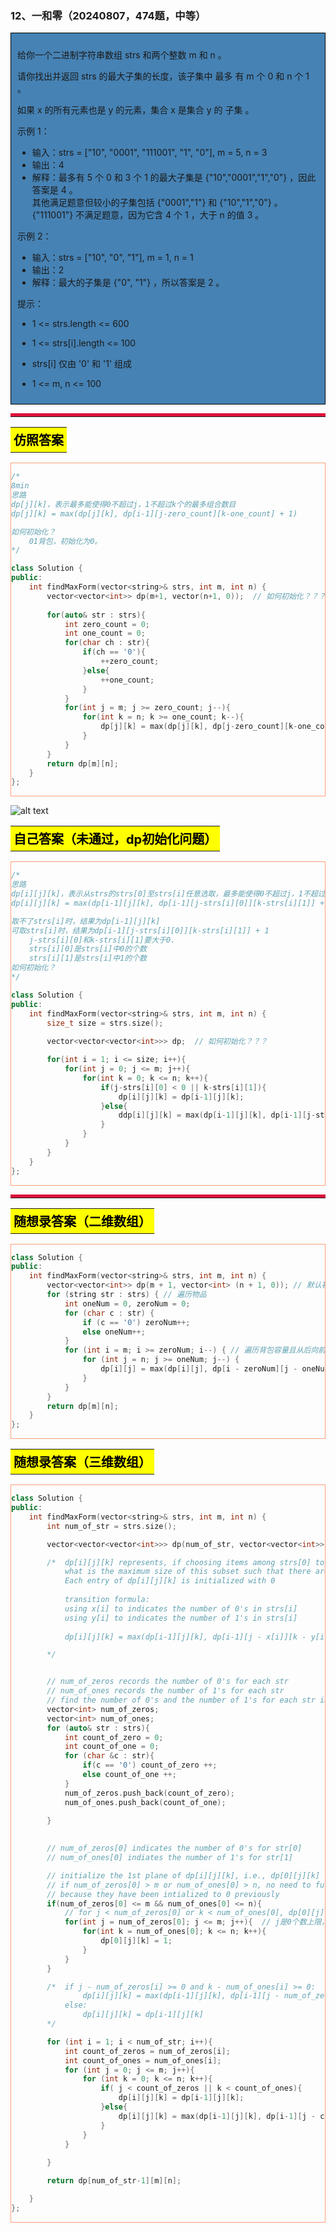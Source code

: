 ### 12、一和零（20240807，474题，中等）
<div style="border: 1px solid black; padding: 10px; background-color: SteelBlue;">

给你一个二进制字符串数组 strs 和两个整数 m 和 n 。

请你找出并返回 strs 的最大子集的长度，该子集中 最多 有 m 个 0 和 n 个 1 。

如果 x 的所有元素也是 y 的元素，集合 x 是集合 y 的 子集 。

 

示例 1：

- 输入：strs = ["10", "0001", "111001", "1", "0"], m = 5, n = 3
- 输出：4
- 解释：最多有 5 个 0 和 3 个 1 的最大子集是 {"10","0001","1","0"} ，因此答案是 4 。  
其他满足题意但较小的子集包括 {"0001","1"} 和 {"10","1","0"} 。{"111001"} 不满足题意，因为它含 4 个 1 ，大于 n 的值 3 。

示例 2：

- 输入：strs = ["10", "0", "1"], m = 1, n = 1
- 输出：2
- 解释：最大的子集是 {"0", "1"} ，所以答案是 2 。
 

提示：

- 1 <= strs.length <= 600
- 1 <= strs[i].length <= 100
- strs[i] 仅由 '0' 和 '1' 组成
- 1 <= m, n <= 100

  </p>
</div>

<hr style="border-top: 5px solid #DC143C;">
<table>
  <tr>
    <td bgcolor="Yellow" style="padding: 5px; border: 0px solid black;">
      <span style="font-weight: bold; font-size: 20px;color: black;">
      仿照答案 
      </span>
    </td>
  </tr>
</table>
<div style="padding: 0px; border: 1.5px solid LightSalmon; margin-bottom: 10px;">

```C++
/*
8min
思路
dp[j][k]，表示最多能使得0不超过j，1不超过k个的最多组合数目
dp[j][k] = max(dp[j][k], dp[i-1][j-zero_count][k-one_count] + 1)

如何初始化？
    01背包，初始化为0。
*/

class Solution {
public:
    int findMaxForm(vector<string>& strs, int m, int n) {        
        vector<vector<int>> dp(m+1, vector(n+1, 0));  // 如何初始化？？？
        
        for(auto& str : strs){
            int zero_count = 0;
            int one_count = 0;
            for(char ch : str){
                if(ch == '0'){
                    ++zero_count;
                }else{
                    ++one_count;
                }
            }
            for(int j = m; j >= zero_count; j--){
                for(int k = n; k >= one_count; k--){
                    dp[j][k] = max(dp[j][k], dp[j-zero_count][k-one_count] + 1);
                }       
            }
        }
        return dp[m][n];
    }
};
```

</div>

![alt text](image/ed7fbf299482d63111246cc1d16b040.png)

<table>
  <tr>
    <td bgcolor="Yellow" style="padding: 5px; border: 0px solid black;">
      <span style="font-weight: bold; font-size: 20px;color: black;">
      自己答案（未通过，dp初始化问题）
      </span>
    </td>
  </tr>
</table>

<div style="padding: 0px; border: 1.5px solid LightSalmon; margin-bottom: 10px">

```C++
/*
思路
dp[i][j][k]，表示从strs的strs[0]至strs[i]任意选取，最多能使得0不超过j，1不超过k个的最多组合
dp[i][j][k] = max(dp[i-1][j][k], dp[i-1][j-strs[i][0]][k-strs[i][1]] + 1)

取不了strs[i]时，结果为dp[i-1][j][k]
可取strs[i]时，结果为dp[i-1][j-strs[i][0]][k-strs[i][1]] + 1
    j-strs[i][0]和k-strs[i][1]要大于0.
    strs[i][0]是strs[i]中0的个数
    strs[i][1]是strs[i]中1的个数
如何初始化？
*/

class Solution {
public:
    int findMaxForm(vector<string>& strs, int m, int n) {
        size_t size = strs.size();
        
        vector<vector<vector<int>>> dp;  // 如何初始化？？？

        for(int i = 1; i <= size; i++){
            for(int j = 0; j <= m; j++){
                for(int k = 0; k <= n; k++){
                    if(j-strs[i][0] < 0 || k-strs[i][1]){
                        dp[i][j][k] = dp[i-1][j][k];
                    }else{
                        ddp[i][j][k] = max(dp[i-1][j][k], dp[i-1][j-strs[i][0]][k-strs[i][1]] + 1);
                    }
                }       
            }
        }
    }
};
```
</div>

<hr style="border-top: 5px solid #DC143C;">

<table>
  <tr>
    <td bgcolor="Yellow" style="padding: 5px; border: 0px solid black;">
      <span style="font-weight: bold; font-size: 20px;color: black;">
      随想录答案（二维数组）
      </span>
    </td>
  </tr>
</table>

<div style="padding: 0px; border: 1.5px solid LightSalmon; margin-bottom: 10px">

```C++
class Solution {
public:
    int findMaxForm(vector<string>& strs, int m, int n) {
        vector<vector<int>> dp(m + 1, vector<int> (n + 1, 0)); // 默认初始化0
        for (string str : strs) { // 遍历物品
            int oneNum = 0, zeroNum = 0;
            for (char c : str) {
                if (c == '0') zeroNum++;
                else oneNum++;
            }
            for (int i = m; i >= zeroNum; i--) { // 遍历背包容量且从后向前遍历！
                for (int j = n; j >= oneNum; j--) {
                    dp[i][j] = max(dp[i][j], dp[i - zeroNum][j - oneNum] + 1);
                }
            }
        }
        return dp[m][n];
    }
};
```
</div>

<table>
  <tr>
    <td bgcolor="Yellow" style="padding: 5px; border: 0px solid black;">
      <span style="font-weight: bold; font-size: 20px;color: black;">
      随想录答案（三维数组）
      </span>
    </td>
  </tr>
</table>

<div style="padding: 0px; border: 1.5px solid LightSalmon; margin-bottom: 10px">

```C++
class Solution {
public:
    int findMaxForm(vector<string>& strs, int m, int n) {
        int num_of_str = strs.size();

		vector<vector<vector<int>>> dp(num_of_str, vector<vector<int>>(m + 1,vector<int>(n + 1, 0)));

		/* 	dp[i][j][k] represents, if choosing items among strs[0] to strs[i] to form a subset, 
			what is the maximum size of this subset such that there are no more than m 0's and n 1's in this subset. 
			Each entry of dp[i][j][k] is initialized with 0
			
			transition formula:
			using x[i] to indicates the number of 0's in strs[i]
			using y[i] to indicates the number of 1's in strs[i]
			
			dp[i][j][k] = max(dp[i-1][j][k], dp[i-1][j - x[i]][k - y[i]] + 1)

		*/


		// num_of_zeros records the number of 0's for each str
		// num_of_ones records the number of 1's for each str
		// find the number of 0's and the number of 1's for each str in strs
		vector<int> num_of_zeros;
		vector<int> num_of_ones;
		for (auto& str : strs){
			int count_of_zero = 0;
			int count_of_one = 0;
			for (char &c : str){
				if(c == '0') count_of_zero ++;
				else count_of_one ++;
			}
			num_of_zeros.push_back(count_of_zero);
			num_of_ones.push_back(count_of_one);
			
		}

		
		// num_of_zeros[0] indicates the number of 0's for str[0]
		// num_of_ones[0] indiates the number of 1's for str[1]

		// initialize the 1st plane of dp[i][j][k], i.e., dp[0][j][k]
		// if num_of_zeros[0] > m or num_of_ones[0] > n, no need to further initialize dp[0][j][k], 
		// because they have been intialized to 0 previously
		if(num_of_zeros[0] <= m && num_of_ones[0] <= n){
			// for j < num_of_zeros[0] or k < num_of_ones[0], dp[0][j][k] = 0
			for(int j = num_of_zeros[0]; j <= m; j++){  // j是0个数上限，num_of_zeros[0]是strs[0]字符串中0的个数count_zero，j < count_zero的部分，说明第一个字符串strs[0]不能取，与开始的初始化为0重合。m > j > count_zero的部分,strs[0]可取，为1个字符串长度，所以初始化为1
				for(int k = num_of_ones[0]; k <= n; k++){
					dp[0][j][k] = 1;
				}
			}
		}

		/*	if j - num_of_zeros[i] >= 0 and k - num_of_ones[i] >= 0:
				dp[i][j][k] = max(dp[i-1][j][k], dp[i-1][j - num_of_zeros[i]][k - num_of_ones[i]] + 1)  
			else:
				dp[i][j][k] = dp[i-1][j][k]
		*/

		for (int i = 1; i < num_of_str; i++){
			int count_of_zeros = num_of_zeros[i];
			int count_of_ones = num_of_ones[i]; 
			for (int j = 0; j <= m; j++){
				for (int k = 0; k <= n; k++){
					if( j < count_of_zeros || k < count_of_ones){
						dp[i][j][k] = dp[i-1][j][k];
					}else{
						dp[i][j][k] = max(dp[i-1][j][k], dp[i-1][j - count_of_zeros][k - count_of_ones] + 1);
					}
				}
			}
			
		}

		return dp[num_of_str-1][m][n];

    }
};
```
</div>
